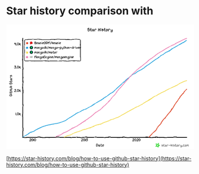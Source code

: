 # Star history comparison with 

![star history](./assets/star-history.png)


[https://star-history.com/blog/how-to-use-github-star-history](https://star-history.com/blog/how-to-use-github-star-history)
